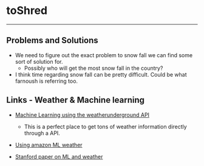 # toShred
---
## Problems and Solutions
* We need to figure out the exact problem to snow fall we can find some sort of solution for.
  * Possibly who will get the most snow fall in the country?
* I think time regarding snow fall can be pretty difficult. Could be what farnoush is referring too. 

## Links - Weather & Machine learning

* [Machine Learning using the weatherunderground API](http://stackabuse.com/using-machine-learning-to-predict-the-weather-part-1/)
  * This is a perfect place to get tons of weather information directly through a API. 

* [Using amazon ML weather](https://arnesund.com/2015/05/31/using-amazon-machine-learning-to-predict-the-weather/)

* [Stanford paper on ML and weather](http://cs229.stanford.edu/proj2016/report/HolmstromLiuVo-MachineLearningAppliedToWeatherForecasting-report.pdf) 
